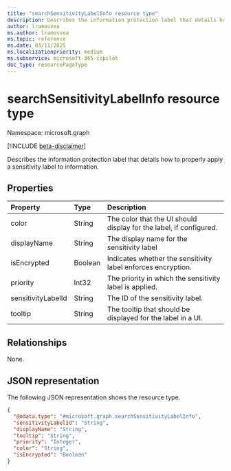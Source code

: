 ```yaml
---
title: "searchSensitivityLabelInfo resource type"
description: Describes the information protection label that details how to properly apply a sensitivity label to information.
author: lramosvea
ms.author: lramosvea
ms.topic: reference
ms.date: 03/11/2025
ms.localizationpriority: medium
ms.subservice: microsoft-365-copilot
doc_type: resourcePageType
---
```


# searchSensitivityLabelInfo resource type

Namespace: microsoft.graph

[!INCLUDE [beta-disclaimer](../../includes/beta-disclaimer.md)]

Describes the information protection label that details how to properly apply a sensitivity label to information. 


## Properties
|Property|Type|Description|
|:---|:---|:---|
|color|String|The color that the UI should display for the label, if configured.|
|displayName|String|The display name for the sensitivity label|
|isEncrypted|Boolean|Indicates whether the sensitivity label enforces encryption.|
|priority|Int32|The priority in which the sensitivity label is applied.|
|sensitivityLabelId|String|The ID of the sensitivity label.|
|tooltip|String|The tooltip that should be displayed for the label in a UI.|

## Relationships
None.

## JSON representation
The following JSON representation shows the resource type.
<!-- {
  "blockType": "resource",
  "@odata.type": "microsoft.graph.searchSensitivityLabelInfo"
}
-->
``` json
{
  "@odata.type": "#microsoft.graph.searchSensitivityLabelInfo",
  "sensitivityLabelId": "String",
  "displayName": "String",
  "tooltip": "String",
  "priority": "Integer",
  "color": "String",
  "isEncrypted": "Boolean"
}
```

